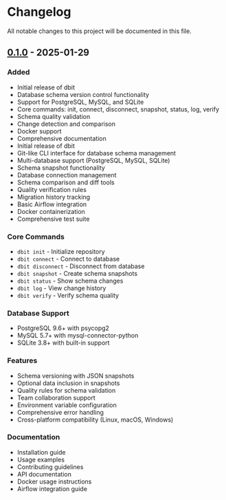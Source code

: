 # Changelog

All notable changes to this project will be documented in this file.

## [0.1.0] - 2025-01-29

### Added
- Initial release of dbit
- Database schema version control functionality
- Support for PostgreSQL, MySQL, and SQLite
- Core commands: init, connect, disconnect, snapshot, status, log, verify
- Schema quality validation
- Change detection and comparison
- Docker support
- Comprehensive documentation
- Initial release of dbit
- Git-like CLI interface for database schema management
- Multi-database support (PostgreSQL, MySQL, SQLite)
- Schema snapshot functionality
- Database connection management
- Schema comparison and diff tools
- Quality verification rules
- Migration history tracking
- Basic Airflow integration
- Docker containerization
- Comprehensive test suite

### Core Commands
- `dbit init` - Initialize repository
- `dbit connect` - Connect to database
- `dbit disconnect` - Disconnect from database
- `dbit snapshot` - Create schema snapshots
- `dbit status` - Show schema changes
- `dbit log` - View change history
- `dbit verify` - Verify schema quality

### Database Support
- PostgreSQL 9.6+ with psycopg2
- MySQL 5.7+ with mysql-connector-python
- SQLite 3.8+ with built-in support

### Features
- Schema versioning with JSON snapshots
- Optional data inclusion in snapshots
- Quality rules for schema validation
- Team collaboration support
- Environment variable configuration
- Comprehensive error handling
- Cross-platform compatibility (Linux, macOS, Windows)

### Documentation
- Installation guide
- Usage examples
- Contributing guidelines
- API documentation
- Docker usage instructions
- Airflow integration guide

[Unreleased]: https://github.com/navaneetnr/dbit/compare/v0.1.0...HEAD
[0.1.0]: https://github.com/navaneetnr/dbit/releases/tag/v0.1.0
